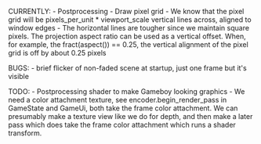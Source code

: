 CURRENTLY:
    - Postprocessing
    - Draw pixel grid
        - We know that the pixel grid will be pixels_per_unit * viewport_scale vertical lines across, aligned to window edges
        - The horizontal lines are tougher since we maintain square pixels. The projection aspect ratio can be used as a vertical offset. When, for example, the fract(aspect()) == 0.25, the vertical alignment of the pixel grid is off by about 0.25 pixels



BUGS:
    - brief flicker of non-faded scene at startup, just one frame but it's visible

TODO:
    - Postprocessing shader to make Gameboy looking graphics
        - We need a color attachment texture, see  encoder.begin_render_pass in GameState and GameUi, both take the frame color attachment. We can presumably make a texture view like we do for depth, and then make a later pass which does take the frame color attachment which runs a shader transform.
